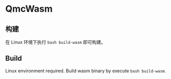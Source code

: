 # QmcWasm

## 构建

在 Linux 环境下执行 `bash build-wasm` 即可构建。

## Build

Linux environment required. Build wasm binary by execute `bash build-wasm`.
